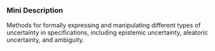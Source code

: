 ### Mini Description

Methods for formally expressing and manipulating different types of uncertainty in specifications, including epistemic uncertainty, aleatoric uncertainty, and ambiguity.
